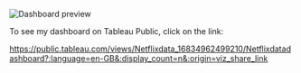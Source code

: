 ![Dashboard preview](netflix_dashboard.png)

To see my dashboard on Tableau Public, click on the link:

https://public.tableau.com/views/Netflixdata_16834962499210/Netflixdatadashboard?:language=en-GB&:display_count=n&:origin=viz_share_link